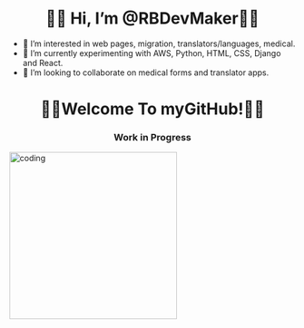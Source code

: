 <h1 align="center"> 👋🏽 Hi, I’m @RBDevMaker👋🏽</h1>

- 👀 I’m interested in web pages, migration, translators/languages, medical.
- 🌱 I’m currently experimenting with AWS, Python, HTML, CSS, Django and React.
- 💞️ I’m looking to collaborate on medical forms and translator apps.


<!---
RBDevMaker/RBDevMaker is a ✨ special ✨ repository because its `README.md` (this file) appears on your GitHub profile.
You can click the Preview link to take a look at your changes.
--->

<h1 align="center">👋🏽Welcome To myGitHub!👋🏽</h1>
<h3 align="center">Work in Progress</h3>
<image align="center" alt="coding" width="295" src="https://encrypted-tbn0.gstatic.com/images?q=tbn:ANd9GcSGJx4WQLeRflcx5gTEbzETbmwTeiQCyKi7nA&s">
